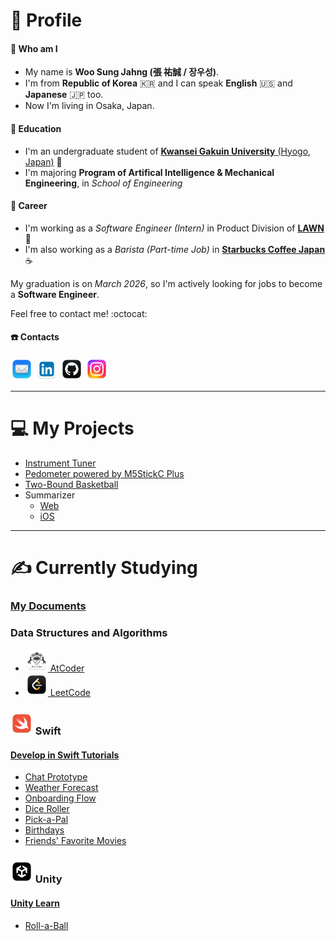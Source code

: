 # :page_facing_up: Profile

#### :raising_hand: Who am I
- My name is **Woo Sung Jahng (張 祐誠 / 장우성)**.
- I'm from **Republic of Korea** :kr: and I can speak **English** :us: and **Japanese** :jp: too.
- Now I'm living in Osaka, Japan.

#### :school: Education
- I'm an undergraduate student of [**Kwansei Gakuin University** (Hyogo, Japan)](https://www.kwansei.ac.jp/index.html) :crescent_moon:
- I'm majoring **Program of Artifical Intelligence & Mechanical Engineering**, in *School of Engineering*

#### :briefcase: Career
- I'm working as a *Software Engineer (Intern)* in Product Division of [**LAWN**](https://lawn.co.jp/) :tennis:
- I'm also working as a *Barista (Part-time Job)* in [**Starbucks Coffee Japan**](https://www.starbucks.co.jp/index.html) :coffee:

My graduation is on *March 2026*, so I'm actively looking for jobs to become a **Software Engineer**.

Feel free to contact me! :octocat:

#### :telephone: Contacts
[<img src="/assets/mail.png" width="36">](mailto:jlittle0919@icloud.com)
[<img src="/assets/linkedin.png" width="36">](https://www.linkedin.com/in/jlittle0919/)
[<img src="/assets/github.png" width="36">](https://github.com/jayellittle)
[<img src="/assets/instagram.png" width="36">](https://www.instagram.com/little_s0ng/)

---

# :computer: My Projects
  - [Instrument Tuner](https://github.com/jayellittle/instrument-tuner)
  - [Pedometer powered by M5StickC Plus](https://github.com/jayellittle/pedometer-m5stickcplus)
  - [Two-Bound Basketball](https://github.com/jayellittle/two-bound-basketball)
  - Summarizer
    - [Web](https://github.com/jayellittle/summarizer-web)
    - [iOS](https://github.com/jayellittle/summarizer-ios)
    
    


---

# :writing_hand: Currently Studying

### [My Documents](https://github.com/jayellittle/documents)

### Data Structures and Algorithms
  - [<img src="/assets/atcoder.png" width="36"> AtCoder](https://github.com/jayellittle/atcoder)
  - [<img src="/assets/leetcode.png" width="36"> LeetCode](https://github.com/jayellittle/leetcode)

### <img src="/assets/swift.png" width="36"> Swift

#### [Develop in Swift Tutorials](https://developer.apple.com/tutorials/develop-in-swift/)
  - [Chat Prototype](https://github.com/jayellittle/chat-prototype)
  - [Weather Forecast](https://github.com/jayellittle/weather-forecast)
  - [Onboarding Flow](https://github.com/jayellittle/onboarding-flow)
  - [Dice Roller](https://github.com/jayellittle/dice-roller)
  - [Pick-a-Pal](https://github.com/jayellittle/pick-a-pal)
  - [Birthdays](https://github.com/jayellittle/birthdays)
  - [Friends' Favorite Movies](https://github.com/jayellittle/friends-favorite-movies)

### <img src="/assets/unity.png" width="36"> Unity

#### [Unity Learn](https://learn.unity.com)
  - [Roll-a-Ball](https://github.com/jayellittle/roll-a-ball)
